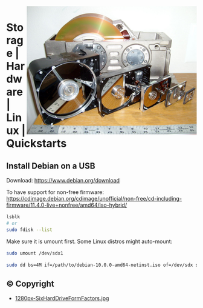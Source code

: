 <img src="assets/1280px-SixHardDriveFormFactors.jpg" alt="Six Hard Drive Form Factors" style="width: 450px;" align="right">

# Storage | Hardware | Linux | Quickstarts

## Install Debian on a USB
Download: 
https://www.debian.org/download

To have support for non-free firmware: 
https://cdimage.debian.org/cdimage/unofficial/non-free/cd-including-firmware/11.4.0-live+nonfree/amd64/iso-hybrid/


```bash
lsblk
# or
sudo fdisk --list
```
Make sure it is umount first. Some Linux distros might auto-mount: 
```bash
sudo umount /dev/sdx1
```

```bash
sudo dd bs=4M if=/path/to/debian-10.0.0-amd64-netinst.iso of=/dev/sdx status=progress oflag=sync
```

## :copyright: Copyright
- [1280px-SixHardDriveFormFactors.jpg](https://en.wikipedia.org/wiki/Hard_disk_drive#/media/File:SixHardDriveFormFactors.jpg)
